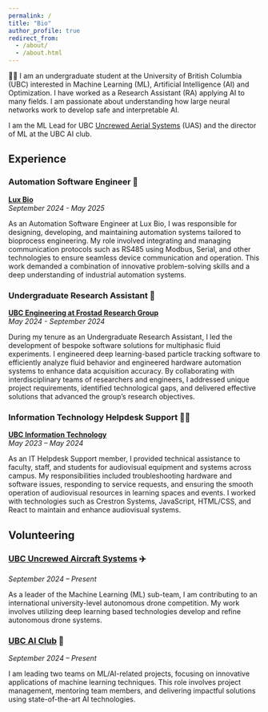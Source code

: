 ```yaml
---
permalink: /
title: "Bio"
author_profile: true
redirect_from: 
  - /about/
  - /about.html
---
```


👋🏼 I am an undergraduate student at the University of British Columbia (UBC) interested in Machine Learning (ML), Artificial Intelligence (AI) and Optimization. I have worked as a Research Assistant (RA) applying AI to many fields. I am passionate about understanding how large neural networks work to develop safe and interpretable AI. 

I am the ML Lead for UBC [Uncrewed Aerial Systems](https://ubcuas.com/) (UAS) and the director of ML at the UBC AI club. 

Experience
------
### Automation Software Engineer 🧪
**[Lux Bio](https://www.luxbio.ca/)**  
*September 2024 - May 2025*  

As an Automation Software Engineer at Lux Bio, I was responsible for designing, developing, and maintaining automation systems tailored to bioprocess engineering. My role involved integrating and managing communication protocols such as RS485 using Modbus, Serial, and other technologies to ensure seamless device communication and operation. This work demanded a combination of innovative problem-solving skills and a deep understanding of industrial automation systems.

### Undergraduate Research Assistant 🥼 
**[UBC Engineering at Frostad Research Group](https://food.chbe.ubc.ca/)**  
*May 2024 - September 2024*  

During my tenure as an Undergraduate Research Assistant, I led the development of bespoke software solutions for multiphasic fluid experiments. I engineered deep learning-based particle tracking software to efficiently analyze fluid behavior and engineered hardware automation systems to enhance data acquisition accuracy. By collaborating with interdisciplinary teams of researchers and engineers, I addressed unique project requirements, identified technological gaps, and delivered effective solutions that advanced the group’s research objectives.

### Information Technology Helpdesk Support 👨‍💻  
**[UBC Information Technology](https://it.ubc.ca/services/audio-visual-creative-services/events)**  
*May 2023 – May 2024*  

As an IT Helpdesk Support member, I provided technical assistance to faculty, staff, and students for audiovisual equipment and systems across campus. My responsibilities included troubleshooting hardware and software issues, responding to service requests, and ensuring the smooth operation of audiovisual resources in learning spaces and events. I worked with technologies such as Crestron Systems, JavaScript, HTML/CSS, and React to maintain and enhance audiovisual systems.

Volunteering  
------

### [UBC Uncrewed Aircraft Systems](https://ubcuas.com/) ✈️
*September 2024 – Present*  

As a leader of the Machine Learning (ML) sub-team, I am contributing to an international university-level autonomous drone competition. My work involves utilizing deep learning based technologies develop and refine autonomous drone systems.

### [UBC AI Club](https://www.instagram.com/ubcaiclub/) 🦾
*September 2024 – Present*  

I am leading two teams on ML/AI-related projects, focusing on innovative applications of machine learning techniques. This role involves project management, mentoring team members, and delivering impactful solutions using state-of-the-art AI technologies.

